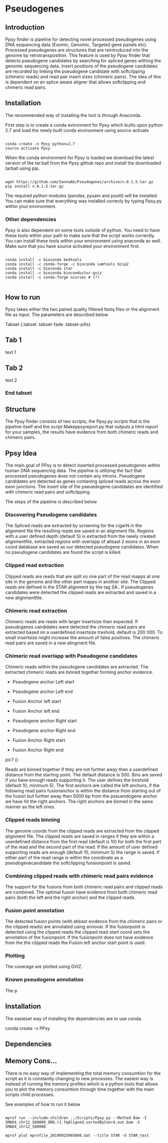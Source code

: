 # Pseudogenes

## Introduction  
Ppsy finder is pipeline for detecting novel processed pseudogenes using DNA sequencing data (Exomic, Genomic, Targeted gene panels etc). 
Processed pseudogenes are structures that are reintroduced into the genome by retrotransposition. This feature is used by Ppsy finder that detects pseudogene candidates by searching for spliced genes withing the genomic sequencing data. Insert positions of the pseudogene candidates are recorded by linking the pseudogene candidate with softclipping (chimeric reads) and read pair insert sizes (chimeric pairs). The idea of this is dependent on an splice aware aligner that allows softclipping and chimeric read pairs.  

## Installation 

The recommended way of installing the tool is through Anaconda. 

First step is to create a conda evironment for Ppsy which builts upon python 2.7 and load the newly built conda environment using source activate 

```

conda create -n Ppsy python=2.7
source activate Ppsy 

```

When the conda environment for Ppsy is loaded we download the latest version of the tar.ball from the Ppsy github repo and install the downloaded tarball using pip. 

```

wget https://github.com/SannaAb/Pseudogenes/archive/v.0.1.5.tar.gz
pip install v.0.1.5.tar.gz

```
The required python modules (pandas, pysam and psutil) will be installed. 
You can make sure that everything was installed correcly by typing Ppsy.py within your environment.  


### Other dependencies 

Ppsy is also dependent on some tools outside of python. You need to have these tools within your path to make sure that the script works correctly. You can install these tools within your environment using anaconda as well. Make sure that you have source activated your environment first. 

```

conda install -c bioconda bedtools
conda install -c conda-forge -c bioconda samtools bzip2
conda install -c bioconda star
conda install -c bioconda bioconductor-gviz
conda install -c conda-forge ncurses # (?)


````

## How to run 

Ppsy takes either the two paired quality filtered fastq files or the alignment file as input. The parameters are described below 

Tabset {.tabset .tabset-fade .tabset-pills}
## Tab 1
text 1
## Tab 2
text 2
### End tabset



## Structure  
The Ppsy finder consists of two scripts, the Ppsy.py scripts that is the pipeline itself and the script Makeppsyreport.py that outputs a html report for your samples, the results have evidence from both chimeric reads and chimeric pairs. 


## Ppsy Idea 

The main goal of PPsy is to detect inserted processed pseudogenes within human DNA sequencing data. The pipeline is utilizing the fact that processed pseudogenes does not contain any introns. Pseudogene candidates are detected as genes contaning spliced reads across the exon exon junctions. The insert site of the pseuedogene candidates are identified with chimeric read pairs and softclipping. 

The steps of the pipeline is described below 

### Discovering Pseudogene candidates 

The Spliced reads are extracted by screening for the cigarN in the alignment file the resulting reads are saved in an alignment file. Regions with a user defined depth (default 5) is extracted from the newly created alignmentfile, extracted regions with overlapp of atleast 2 exons in an exon coord database are saved as our detected pseudogene candidates. When no pseudogene candidates are found the script is killed. 

### Clipped read extraction 

Clipped reads are reads that are split so one part of the read mapps at one site in the genome and the other part mapps in another site. The Clipped reads are defined in the STAR alignment by the tag SA:. If pseudogenes candidates were detected the clipped reads are extracted and saved in a new alignmentfile. 

### Chimeric read extraction

Chimeric reads are reads with larger insertsize than expected. If pseudogenes candidates were detected the chimeric read pairs are extracted based on a userdefined insertsize treshold, default is 200 000. To small insertsize might increase the amount of false positives. The chimeric read pairs are saved in a new alingment file. 

### Chimeric read overlapp with Pseudogene candidates 

Chimeric reads within the pseudogene candidates are extracted. The extracted chimeric reads are binned together forming anchor evidence. 

* Pseudogene anchor Left start
* Pseudogene anchor Left end
* Fusion Anchor left start
* Fusion Anchor left end

* Pseudogene anchor Right start
* Pseudogene anchor Right end
* Fusion Anchor Right start
* Fusion Anchor Right end

pic? ()

Reads are binned together if they are not further away then a userdefined distance from the starting point. The default distance is 500. Bins are saved if you have enough reads supporting it. The user defines the treshold (default 10, minimum 5). 
The first anchors are called the left anchors, if the following read pairs fusionanchor is within the distance from starting out of the fusion but further away then 5000 bp from the pseuendogene anchor we have hit the right anchors. The right anchors are binned in the same manner as the left ones.

### Clipped reads binning 

The genome coords from the clipped reads are extracted from the clipped alignment file. The clipped reads are saved in ranges if they are within a userdefined distance from the first read (default is 10) for both the first part of the read and the second part of the read. If the amount of user defined supporting reads are enough (default 10, minimum 5) the range is saved. If either part of the read range is within the coordinate as a pseodogenecandidate the softclipping funsionpoint is saved. 

### Combining clipped reads with chimeric read pairs evidence 

The support for the fusions from both chimeric read pairs and clipped reads are combined. The optimal fusion have evidence from both chimeric read pairs (both the left and the right anchor) and the clipped reads. 


### Fusion point annotation 

The detected fusion points (with atleast evidence from the chimeric pairs or the clipped reads) are annotated using annovar. If the fusionpoint is detected using the clipped reads the clipped read start coord sets the annotation of the fusionpoint. If the fusionpoint does not have evidence from the the clipped reads the Fusion left anchor start point is used. 

### Plotting 

The coverage are plotted using GVIZ. 



### Known pseudogene annotation 

The p


## Installation

The easieset way of installing the dependencies are to use conda. 

conda create -n PPsy 

## Dependencies 

## Memory Cons... 

There is no easy way of implementing the total memory consumtion for the script as it is constantly changing to new processes. The easiest way is instead of running the memory profiles which is a python tools that allows you to plot the memory consumtion through time together with the main scripts child processes. 

See examples of how to run it below 

```

mprof run --include-children ../Scripts/Ppsy.py --Method Bam -I SMAD4_chr12_580000_ORD.r1.fqAligned.sortedByCoord.out.bam -S SMAD4_chr12_580000

mprof plot mprofile_20190925095608.dat --title STAR -O STAR_test 

```